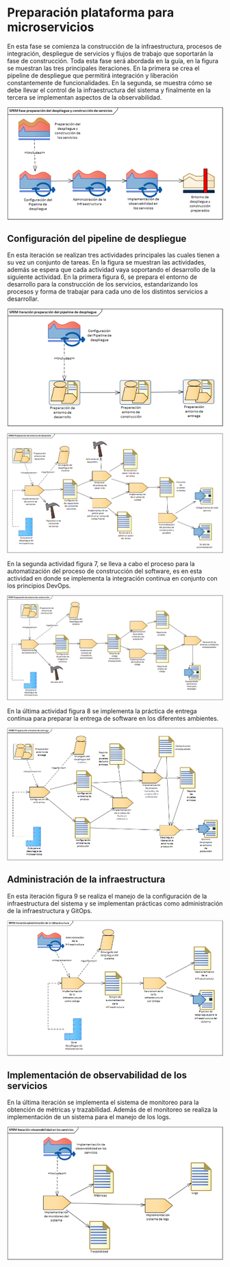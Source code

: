 # Preparación plataforma para microservicios

En esta fase se comienza la construcción de la infraestructura, procesos de 
integración, despliegue de servicios y flujos de trabajo que soportarán la fase 
de construcción. Toda esta fase será abordada en la guía, en la figura se 
muestran las tres principales iteraciones. En la primera se crea el pipeline de 
despliegue que permitirá integración y liberación constantemente de 
funcionalidades. En la segunda, se muestra cómo se debe llevar el control de la 
infraestructura del sistema y finalmente en la tercera se implementan aspectos 
de la observabilidad.

![Fase de preparación del despliegue y construcción de los servicios](../imagenes/fase-prep-despliegue-construccion.png)

## Configuración del pipeline de despliegue

En esta iteración se realizan tres actividades principales las cuales tienen a 
su vez un conjunto de tareas. En la figura se muestran las actividades, además 
se espera que cada actividad vaya soportando el desarrollo de la siguiente 
actividad. En la primera figura 6, se prepara el entorno de desarrollo para la 
construcción de los servicios, estandarizando los procesos y forma de trabajar 
para cada uno de los distintos servicios a desarrollar.

![Iteración configuración del pipeline de despliegue](../imagenes/iteracion-prep-pipeline.png)

![Actividades preparación entorno de desarrollo](../imagenes/preparacion-entorno-desarrollo.png)

En la segunda actividad figura 7, se lleva a cabo el proceso para la 
automatización del proceso de construcción del software, es en esta actividad 
en donde se implementa la integración continua en conjunto con los principios DevOps.

![Actividades preparación entorno de construcción](../imagenes/preparacion-entorno-construccion.png)

En la última actividad figura 8 se implementa la práctica de entrega continua 
para preparar la entrega de software en los diferentes ambientes.

![Actividades preparación entorno de entrega](../imagenes/preparacion-entorno-entrega.png)

## Administración de la infraestructura

En esta iteración figura 9 se realiza el manejo de la configuración de la
infraestructura del sistema y se implementan prácticas como administración de 
la infraestructura y GitOps.

![Iteración administración de la infraestructura](../imagenes/iteracion-admin-infra.png)

## Implementación de observabilidad de los servicios

En la última iteración se implementa el sistema de monitoreo para la
obtención de métricas y trazabilidad. Además de el monitoreo se realiza la
implementación de un sistema para el manejo de los logs.

![Iteración observabilidad de servicios](../imagenes/iteracion-observabilidad.png)
